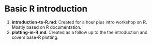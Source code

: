 # Basic R introduction

1. **introduction-to-R.md**: Created for a hour plus intro workshop on R.
   Mostly based on R documentation.
2. **plotting-in-R.md**: Created as a follow up to the the introduction and
   covers base-R plotting.
